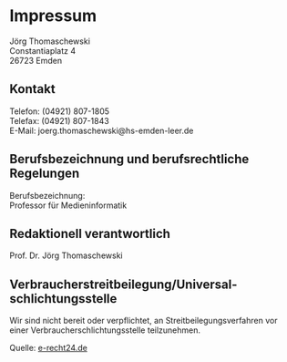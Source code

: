 <h1>Impressum</h1>
<p>J&ouml;rg Thomaschewski<br />
Constantiaplatz 4<br />
26723 Emden</p>
<h2>Kontakt</h2>
<p>Telefon: (04921) 807-1805<br />
Telefax: (04921) 807-1843<br />
E-Mail: joerg.thomaschewski@hs-emden-leer.de</p>
<h2>Berufsbezeichnung und berufsrechtliche Regelungen</h2>
<p>Berufsbezeichnung:<br />
Professor f&uuml;r Medieninformatik</p>
<h2>Redaktionell verantwortlich</h2>
<p>Prof. Dr. J&ouml;rg Thomaschewski</p>
<h2>Verbraucher&shy;streit&shy;beilegung/Universal&shy;schlichtungs&shy;stelle</h2>
<p>Wir sind nicht bereit oder verpflichtet, an Streitbeilegungsverfahren vor einer Verbraucherschlichtungsstelle
teilzunehmen.</p>
<p>Quelle: <a href="https://www.e-recht24.de">e-recht24.de</a></p>
